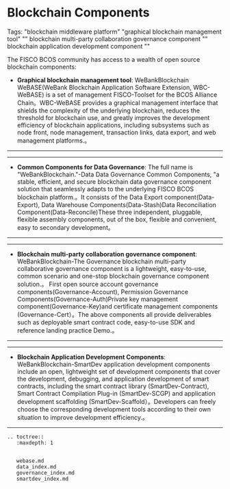 # Blockchain Components

Tags: "blockchain middleware platform" "graphical blockchain management tool" "" blockchain multi-party collaboration governance component "" blockchain application development component ""

The FISCO BCOS community has access to a wealth of open source blockchain components:

- **Graphical blockchain management tool**: WeBankBlockchain WeBASE(WeBank Blockchain Application Software Extension, WBC-WeBASE) is a set of management FISCO-Toolset for the BCOS Alliance Chain。WBC-WeBASE provides a graphical management interface that shields the complexity of the underlying blockchain, reduces the threshold for blockchain use, and greatly improves the development efficiency of blockchain applications, including subsystems such as node front, node management, transaction links, data export, and web management platforms.。

***
------

- **Common Components for Data Governance**: The full name is "WeBankBlockchain."-Data Data Governance Common Components, "a stable, efficient, and secure blockchain data governance component solution that seamlessly adapts to the underlying FISCO BCOS blockchain platform.。It consists of the Data Export component(Data-Export), Data Warehouse Components(Data-Stash)Data Reconciliation Component(Data-Reconcile)These three independent, pluggable, flexible assembly components, out of the box, flexible and convenient, easy to secondary development。

***
------


- **Blockchain multi-party collaboration governance component**: WeBankBlockchain-The Governance blockchain multi-party collaborative governance component is a lightweight, easy-to-use, common scenario and one-stop blockchain governance component solution.。 First open source account governance components(Governance-Account), Permission Governance Components(Governance-Auth)Private key management component(Governance-Key)and certificate management components (Governance-Cert）。The above components all provide deliverables such as deployable smart contract code, easy-to-use SDK and reference landing practice Demo.。

***
------


- **Blockchain Application Development Components**: WeBankBlockchain-SmartDev application development components include an open, lightweight set of development components that cover the development, debugging, and application development of smart contracts, including the smart contract library (SmartDev-Contract), Smart Contract Compilation Plug-in (SmartDev-SCGP) and application development scaffolding (SmartDev-Scaffold）。Developers can freely choose the corresponding development tools according to their own situation to improve development efficiency.。

----------

```eval_rst
.. toctree::
   :maxdepth: 1
   

   webase.md
   data_index.md
   governance_index.md
   smartdev_index.md
```